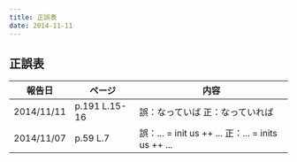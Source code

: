 ```yaml
---
title: 正誤表
date: 2014-11-11
---
```

<script type="text/javascript">
  $$(document).ready(function()
       {
           $$("#errata").tablesorter();
       }
  );
</script>

## 正誤表

<table id="errata" class="tablesorter">
 <thead>
  <tr>
   <th>報告日</th>
   <th>ページ</th>
   <th>内容</th>
  </tr>
 </thead>
 <tbody>
<!--
  <tr>
   <td>2014/11/11</td>
   <td></td>
   <td>
    誤：<br>
    正：
   </td>
  </tr>
-->
  <tr>
   <td>2014/11/11</td>
   <td>p.191 L.15-16</td>
   <td>
    誤：なっていば
    正：なっていれば
   </td>
  </tr>
  <tr>
   <td>2014/11/07</td>
   <td>p.59 L.7</td>
   <td>
    誤：... = init us ++ ...
    正：... = inits us ++ ...
   </td>
  </tr>
 </tbody>
</table>
